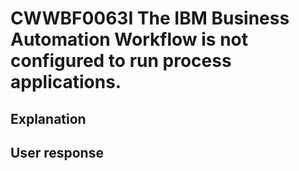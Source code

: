 # CWWBF0063I The IBM Business Automation Workflow is not configured to run process applications.

## Explanation

## User response